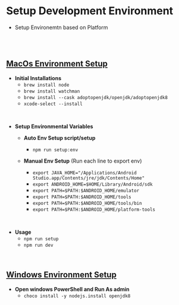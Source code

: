 # Setup Development Environment 
- Setup Environemtn based on Platform

<br/>
<br/>

## [MacOs Environment Setup](https://reactnative.dev/docs/environment-setup)

- **Initial Installations**
  - `brew install node`
  - `brew install watchman`
  - `brew install --cask adoptopenjdk/openjdk/adoptopenjdk8`
  - `xcode-select --install`

<br/>

- **Setup Environmental Variables**

  - **Auto Env Setup script/setup**

    - `npm run setup:env`

  - **Manual Env Setup** (Run each line to export env)
    - `export JAVA_HOME="/Applications/Android Studio.app/Contents/jre/jdk/Contents/Home"`
    - `export ANDROID_HOME=$HOME/Library/Android/sdk`
    - `export PATH=$PATH:$ANDROID_HOME/emulator`
    - `export PATH=$PATH:$ANDROID_HOME/tools`
    - `export PATH=$PATH:$ANDROID_HOME/tools/bin`
    - `export PATH=$PATH:$ANDROID_HOME/platform-tools`

<br/>

- **Usage**
  - `npm run setup`
  - `npm run dev`

<br/>

## [Windows Environment Setup](https://reactnative.dev/docs/environment-setup)

- **Open windows PowerShell and Run As admin**
  - `choco install -y nodejs.install openjdk8`

<br/>
<br/>
